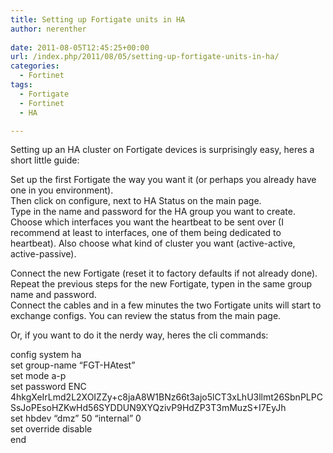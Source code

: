 ```yaml
---
title: Setting up Fortigate units in HA
author: nerenther
 
date: 2011-08-05T12:45:25+00:00
url: /index.php/2011/08/05/setting-up-fortigate-units-in-ha/
categories:
  - Fortinet
tags:
  - Fortigate
  - Fortinet
  - HA

---
```

Setting up an HA cluster on Fortigate devices is surprisingly easy, heres a short little guide:

Set up the first Fortigate the way you want it (or perhaps you already have one in you environment).  
Then click on configure, next to HA Status on the main page.  
Type in the name and password for the HA group you want to create.  
Choose which interfaces you want the heartbeat to be sent over (I recommend at least to interfaces, one of them being dedicated to heartbeat). Also choose what kind of cluster you want (active-active, active-passive).

Connect the new Fortigate (reset it to factory defaults if not already done).  
Repeat the previous steps for the new Fortigate, typen in the same group name and password.  
Connect the cables and in a few minutes the two Fortigate units will start to exchange configs. You can review the status from the main page.

Or, if you want to do it the nerdy way, heres the cli commands:

config system ha  
set group-name &#8220;FGT-HAtest&#8221;  
set mode a-p  
set password ENC 4hkgXeIrLmd2L2XOIZZy+c8jaA8W1BNz66t3ajo5lCT3xLhU3llmt26SbnPLPCSsJoPEsoHZKwHd56SYDDUN9XYQzivP9HdZP3T3mMuzS+I7EyJh  
set hbdev &#8220;dmz&#8221; 50 &#8220;internal&#8221; 0  
set override disable  
end